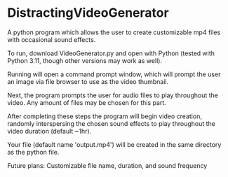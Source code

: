 # DistractingVideoGenerator
A python program which allows the user to create customizable mp4 files with occasional sound effects.

To run, download VideoGenerator.py and open with Python (tested with Python 3.11, though other versions may work as well).

Running will open a command prompt window, which will prompt the user an image via file browser to use as the video thumbnail.

Next, the program prompts the user for audio files to play throughout the video. Any amount of files may be chosen for this part.

After completing these steps the program will begin video creation, randomly interspersing the chosen sound effects to play throughout the video duration (default ~1hr).

Your file (default name 'output.mp4') will be created in the same directory as the python file.

Future plans:
Customizable file name, duration, and sound frequency

